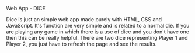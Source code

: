 Web App - DICE

Dice is just an simple web app made purely with HTML, CSS and JavaScript. It's function are very simple and is related to a normal die. 
If you are playing any game in which there is a use of dice and you don't have one then this can be really helpful. 
There are two dice representing Player 1 and Player 2, you just have to refresh the page and see the results.
